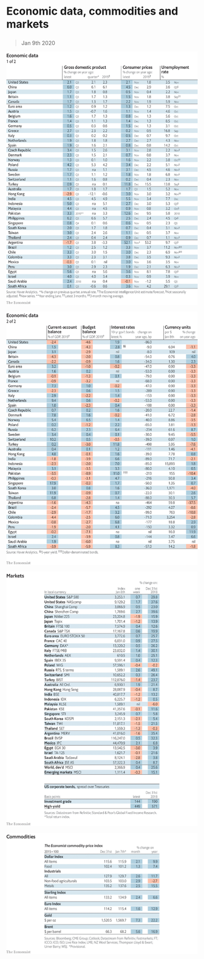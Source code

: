 ###### 

# Economic data, commodities and markets 

#####  

> Jan 9th 2020 

![image](images/20200111_INT101.png) 

![image](images/20200111_INT102.png) 

![image](images/20200111_INT201.png) 

![image](images/20200111_INT401.png) 

